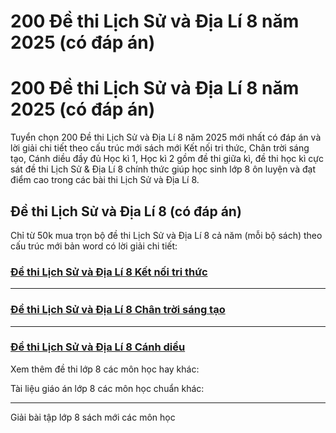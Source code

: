 # 200 Đề thi Lịch Sử và Địa Lí 8 năm 2025 (có đáp án)

# 200 Đề thi Lịch Sử và Địa Lí 8 năm 2025 (có đáp án)

Tuyển chọn 200 Đề thi Lịch Sử và Địa Lí 8 năm 2025 mới nhất có đáp án và lời giải chi tiết theo cấu trúc mới sách mới Kết nối tri thức, Chân trời sáng tạo, Cánh diều đầy đủ Học kì 1, Học kì 2 gồm đề thi giữa kì, đề thi học kì cực sát đề thi Lịch Sử & Địa Lí 8 chính thức giúp học sinh lớp 8 ôn luyện và đạt điểm cao trong các bài thi Lịch Sử và Địa Lí 8.

## Đề thi Lịch Sử và Địa Lí 8 (có đáp án)

Chỉ từ 50k mua trọn bộ đề thi Lịch Sử và Địa Lí 8 cả năm (mỗi bộ sách) theo cấu trúc mới bản word có lời giải chi tiết:

### [**Đề thi Lịch Sử và Địa Lí 8 Kết nối tri thức**](https://vietjack.com/de-kiem-tra-lop-8/de-thi-lich-su-va-dia-li-8-ket-noi-tri-thuc.jsp)

* * *

### [**Đề thi Lịch Sử và Địa Lí 8 Chân trời sáng tạo**](https://vietjack.com/de-kiem-tra-lop-8/de-thi-lich-su-va-dia-li-8-chan-troi-sang-tao.jsp)

* * *

### [**Đề thi Lịch Sử và Địa Lí 8 Cánh diều**](https://vietjack.com/de-kiem-tra-lop-8/de-thi-lich-su-va-dia-li-8-canh-dieu.jsp)

Xem thêm đề thi lớp 8 các môn học hay khác:

Tài liệu giáo án lớp 8 các môn học chuẩn khác:

* * *

Giải bài tập lớp 8 sách mới các môn học
